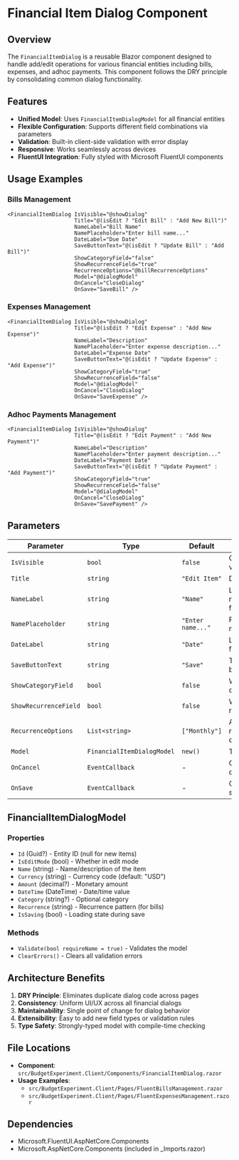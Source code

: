 # Financial Item Dialog Component

## Overview

The `FinancialItemDialog` is a reusable Blazor component designed to handle add/edit operations for various financial entities including bills, expenses, and adhoc payments. This component follows the DRY principle by consolidating common dialog functionality.

## Features

- **Unified Model**: Uses `FinancialItemDialogModel` for all financial entities
- **Flexible Configuration**: Supports different field combinations via parameters
- **Validation**: Built-in client-side validation with error display
- **Responsive**: Works seamlessly across devices
- **FluentUI Integration**: Fully styled with Microsoft FluentUI components

## Usage Examples

### Bills Management
```razor
<FinancialItemDialog IsVisible="@showDialog"
                     Title="@(isEdit ? "Edit Bill" : "Add New Bill")"
                     NameLabel="Bill Name"
                     NamePlaceholder="Enter bill name..."
                     DateLabel="Due Date"
                     SaveButtonText="@(isEdit ? "Update Bill" : "Add Bill")"
                     ShowCategoryField="false"
                     ShowRecurrenceField="true"
                     RecurrenceOptions="@billRecurrenceOptions"
                     Model="@dialogModel"
                     OnCancel="CloseDialog"
                     OnSave="SaveBill" />
```

### Expenses Management
```razor
<FinancialItemDialog IsVisible="@showDialog"
                     Title="@(isEdit ? "Edit Expense" : "Add New Expense")"
                     NameLabel="Description"
                     NamePlaceholder="Enter expense description..."
                     DateLabel="Expense Date"
                     SaveButtonText="@(isEdit ? "Update Expense" : "Add Expense")"
                     ShowCategoryField="true"
                     ShowRecurrenceField="false"
                     Model="@dialogModel"
                     OnCancel="CloseDialog"
                     OnSave="SaveExpense" />
```

### Adhoc Payments Management
```razor
<FinancialItemDialog IsVisible="@showDialog"
                     Title="@(isEdit ? "Edit Payment" : "Add New Payment")"
                     NameLabel="Description"
                     NamePlaceholder="Enter payment description..."
                     DateLabel="Payment Date"
                     SaveButtonText="@(isEdit ? "Update Payment" : "Add Payment")"
                     ShowCategoryField="true"
                     ShowRecurrenceField="false"
                     Model="@dialogModel"
                     OnCancel="CloseDialog"
                     OnSave="SavePayment" />
```

## Parameters

| Parameter | Type | Default | Description |
|-----------|------|---------|-------------|
| `IsVisible` | `bool` | `false` | Controls dialog visibility |
| `Title` | `string` | `"Edit Item"` | Dialog title |
| `NameLabel` | `string` | `"Name"` | Label for the name/description field |
| `NamePlaceholder` | `string` | `"Enter name..."` | Placeholder for name field |
| `DateLabel` | `string` | `"Date"` | Label for the date field |
| `SaveButtonText` | `string` | `"Save"` | Text for the save button |
| `ShowCategoryField` | `bool` | `false` | Whether to show category field |
| `ShowRecurrenceField` | `bool` | `false` | Whether to show recurrence field |
| `RecurrenceOptions` | `List<string>` | `["Monthly"]` | Available recurrence options |
| `Model` | `FinancialItemDialogModel` | `new()` | The data model |
| `OnCancel` | `EventCallback` | - | Callback when cancel is clicked |
| `OnSave` | `EventCallback` | - | Callback when save is clicked |

## FinancialItemDialogModel

### Properties
- `Id` (Guid?) - Entity ID (null for new items)
- `IsEditMode` (bool) - Whether in edit mode
- `Name` (string) - Name/description of the item
- `Currency` (string) - Currency code (default: "USD")
- `Amount` (decimal?) - Monetary amount
- `DateTime` (DateTime) - Date/time value
- `Category` (string?) - Optional category
- `Recurrence` (string) - Recurrence pattern (for bills)
- `IsSaving` (bool) - Loading state during save

### Methods
- `Validate(bool requireName = true)` - Validates the model
- `ClearErrors()` - Clears all validation errors

## Architecture Benefits

1. **DRY Principle**: Eliminates duplicate dialog code across pages
2. **Consistency**: Uniform UI/UX across all financial dialogs
3. **Maintainability**: Single point of change for dialog behavior
4. **Extensibility**: Easy to add new field types or validation rules
5. **Type Safety**: Strongly-typed model with compile-time checking

## File Locations

- **Component**: `src/BudgetExperiment.Client/Components/FinancialItemDialog.razor`
- **Usage Examples**:
  - `src/BudgetExperiment.Client/Pages/FluentBillsManagement.razor`
  - `src/BudgetExperiment.Client/Pages/FluentExpensesManagement.razor`

## Dependencies

- Microsoft.FluentUI.AspNetCore.Components
- Microsoft.AspNetCore.Components (included in _Imports.razor)

